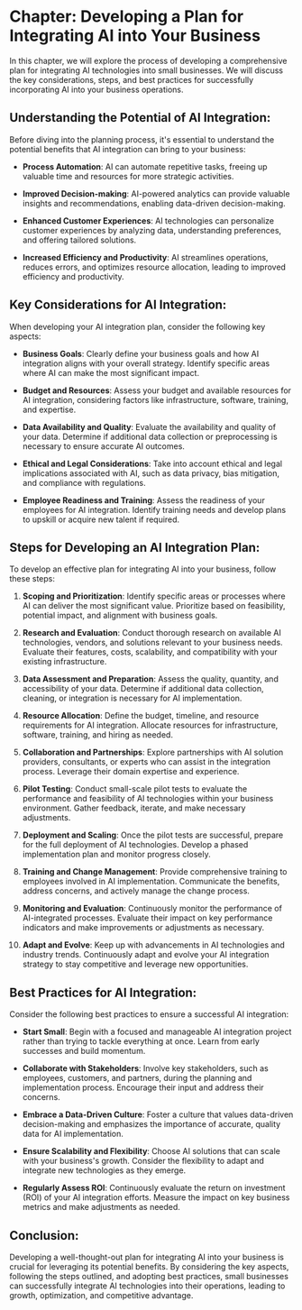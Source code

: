 Chapter: Developing a Plan for Integrating AI into Your Business
================================================================

In this chapter, we will explore the process of developing a comprehensive plan for integrating AI technologies into small businesses. We will discuss the key considerations, steps, and best practices for successfully incorporating AI into your business operations.

Understanding the Potential of AI Integration:
----------------------------------------------

Before diving into the planning process, it's essential to understand the potential benefits that AI integration can bring to your business:

* **Process Automation**: AI can automate repetitive tasks, freeing up valuable time and resources for more strategic activities.

* **Improved Decision-making**: AI-powered analytics can provide valuable insights and recommendations, enabling data-driven decision-making.

* **Enhanced Customer Experiences**: AI technologies can personalize customer experiences by analyzing data, understanding preferences, and offering tailored solutions.

* **Increased Efficiency and Productivity**: AI streamlines operations, reduces errors, and optimizes resource allocation, leading to improved efficiency and productivity.

Key Considerations for AI Integration:
--------------------------------------

When developing your AI integration plan, consider the following key aspects:

* **Business Goals**: Clearly define your business goals and how AI integration aligns with your overall strategy. Identify specific areas where AI can make the most significant impact.

* **Budget and Resources**: Assess your budget and available resources for AI integration, considering factors like infrastructure, software, training, and expertise.

* **Data Availability and Quality**: Evaluate the availability and quality of your data. Determine if additional data collection or preprocessing is necessary to ensure accurate AI outcomes.

* **Ethical and Legal Considerations**: Take into account ethical and legal implications associated with AI, such as data privacy, bias mitigation, and compliance with regulations.

* **Employee Readiness and Training**: Assess the readiness of your employees for AI integration. Identify training needs and develop plans to upskill or acquire new talent if required.

Steps for Developing an AI Integration Plan:
--------------------------------------------

To develop an effective plan for integrating AI into your business, follow these steps:

1. **Scoping and Prioritization**: Identify specific areas or processes where AI can deliver the most significant value. Prioritize based on feasibility, potential impact, and alignment with business goals.

2. **Research and Evaluation**: Conduct thorough research on available AI technologies, vendors, and solutions relevant to your business needs. Evaluate their features, costs, scalability, and compatibility with your existing infrastructure.

3. **Data Assessment and Preparation**: Assess the quality, quantity, and accessibility of your data. Determine if additional data collection, cleaning, or integration is necessary for AI implementation.

4. **Resource Allocation**: Define the budget, timeline, and resource requirements for AI integration. Allocate resources for infrastructure, software, training, and hiring as needed.

5. **Collaboration and Partnerships**: Explore partnerships with AI solution providers, consultants, or experts who can assist in the integration process. Leverage their domain expertise and experience.

6. **Pilot Testing**: Conduct small-scale pilot tests to evaluate the performance and feasibility of AI technologies within your business environment. Gather feedback, iterate, and make necessary adjustments.

7. **Deployment and Scaling**: Once the pilot tests are successful, prepare for the full deployment of AI technologies. Develop a phased implementation plan and monitor progress closely.

8. **Training and Change Management**: Provide comprehensive training to employees involved in AI implementation. Communicate the benefits, address concerns, and actively manage the change process.

9. **Monitoring and Evaluation**: Continuously monitor the performance of AI-integrated processes. Evaluate their impact on key performance indicators and make improvements or adjustments as necessary.

10. **Adapt and Evolve**: Keep up with advancements in AI technologies and industry trends. Continuously adapt and evolve your AI integration strategy to stay competitive and leverage new opportunities.

Best Practices for AI Integration:
----------------------------------

Consider the following best practices to ensure a successful AI integration:

* **Start Small**: Begin with a focused and manageable AI integration project rather than trying to tackle everything at once. Learn from early successes and build momentum.

* **Collaborate with Stakeholders**: Involve key stakeholders, such as employees, customers, and partners, during the planning and implementation process. Encourage their input and address their concerns.

* **Embrace a Data-Driven Culture**: Foster a culture that values data-driven decision-making and emphasizes the importance of accurate, quality data for AI implementation.

* **Ensure Scalability and Flexibility**: Choose AI solutions that can scale with your business's growth. Consider the flexibility to adapt and integrate new technologies as they emerge.

* **Regularly Assess ROI**: Continuously evaluate the return on investment (ROI) of your AI integration efforts. Measure the impact on key business metrics and make adjustments as needed.

Conclusion:
-----------

Developing a well-thought-out plan for integrating AI into your business is crucial for leveraging its potential benefits. By considering the key aspects, following the steps outlined, and adopting best practices, small businesses can successfully integrate AI technologies into their operations, leading to growth, optimization, and competitive advantage.
